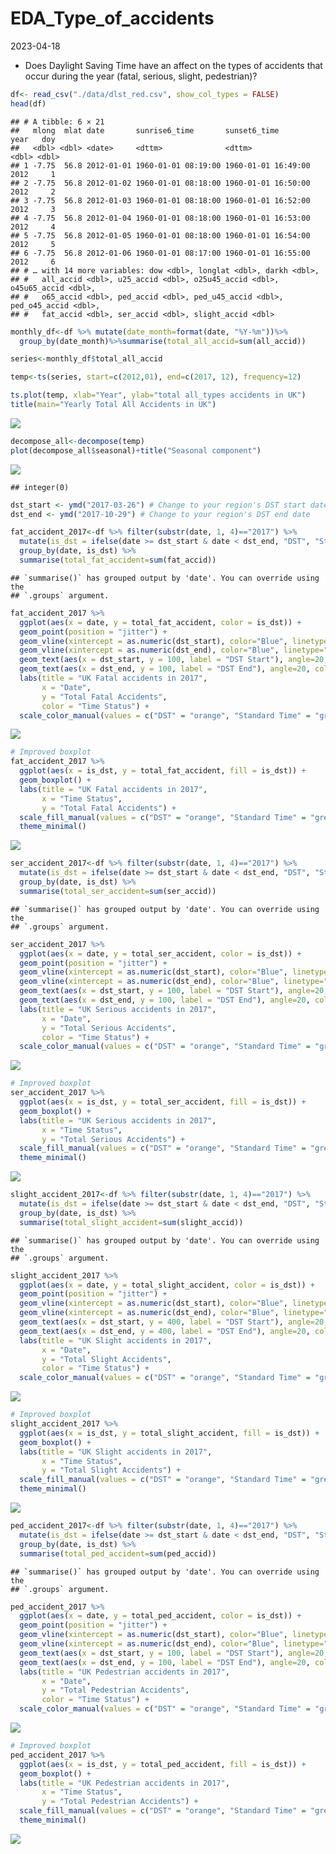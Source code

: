 EDA_Type_of_accidents
================
2023-04-18

- Does Daylight Saving Time have an affect on the types of accidents
  that occur during the year (fatal, serious, slight, pedestrian)?

``` r
df<- read_csv("./data/dlst_red.csv", show_col_types = FALSE)
head(df)
```

    ## # A tibble: 6 × 21
    ##   mlong  mlat date       sunrise6_time       sunset6_time         year   doy
    ##   <dbl> <dbl> <date>     <dttm>              <dttm>              <dbl> <dbl>
    ## 1 -7.75  56.8 2012-01-01 1960-01-01 08:19:00 1960-01-01 16:49:00  2012     1
    ## 2 -7.75  56.8 2012-01-02 1960-01-01 08:18:00 1960-01-01 16:50:00  2012     2
    ## 3 -7.75  56.8 2012-01-03 1960-01-01 08:18:00 1960-01-01 16:52:00  2012     3
    ## 4 -7.75  56.8 2012-01-04 1960-01-01 08:18:00 1960-01-01 16:53:00  2012     4
    ## 5 -7.75  56.8 2012-01-05 1960-01-01 08:18:00 1960-01-01 16:54:00  2012     5
    ## 6 -7.75  56.8 2012-01-06 1960-01-01 08:17:00 1960-01-01 16:55:00  2012     6
    ## # … with 14 more variables: dow <dbl>, longlat <dbl>, darkh <dbl>,
    ## #   all_accid <dbl>, u25_accid <dbl>, o25u45_accid <dbl>, o45u65_accid <dbl>,
    ## #   o65_accid <dbl>, ped_accid <dbl>, ped_u45_accid <dbl>, ped_o45_accid <dbl>,
    ## #   fat_accid <dbl>, ser_accid <dbl>, slight_accid <dbl>

``` r
monthly_df<-df %>% mutate(date_month=format(date, "%Y-%m"))%>%
  group_by(date_month)%>%summarise(total_all_accid=sum(all_accid))

series<-monthly_df$total_all_accid

temp<-ts(series, start=c(2012,01), end=c(2017, 12), frequency=12)

ts.plot(temp, xlab="Year", ylab="total all_types accidents in UK")
title(main="Yearly Total All Accidents in UK")
```

![](EDA_files/figure-gfm/ts-1.png)<!-- -->

``` r
decompose_all<-decompose(temp)
plot(decompose_all$seasonal)+title("Seasonal component")
```

![](EDA_files/figure-gfm/ts-2.png)<!-- -->

    ## integer(0)

``` r
dst_start <- ymd("2017-03-26") # Change to your region's DST start date
dst_end <- ymd("2017-10-29") # Change to your region's DST end date

fat_accident_2017<-df %>% filter(substr(date, 1, 4)=="2017") %>%
  mutate(is_dst = ifelse(date >= dst_start & date < dst_end, "DST", "Standard Time")) %>%
  group_by(date, is_dst) %>%
  summarise(total_fat_accident=sum(fat_accid))
```

    ## `summarise()` has grouped output by 'date'. You can override using the
    ## `.groups` argument.

``` r
fat_accident_2017 %>%
  ggplot(aes(x = date, y = total_fat_accident, color = is_dst)) +
  geom_point(position = "jitter") +
  geom_vline(xintercept = as.numeric(dst_start), color="Blue", linetype="dashed") +
  geom_vline(xintercept = as.numeric(dst_end), color="Blue", linetype="dashed") +
  geom_text(aes(x = dst_start, y = 100, label = "DST Start"), angle=20, color="Blue") +
  geom_text(aes(x = dst_end, y = 100, label = "DST End"), angle=20, color="Blue") +
  labs(title = "UK Fatal accidents in 2017",
       x = "Date",
       y = "Total Fatal Accidents",
       color = "Time Status") +
  scale_color_manual(values = c("DST" = "orange", "Standard Time" = "green"))
```

![](EDA_files/figure-gfm/2017_fatal-1.png)<!-- -->

``` r
# Improved boxplot
fat_accident_2017 %>%
  ggplot(aes(x = is_dst, y = total_fat_accident, fill = is_dst)) +
  geom_boxplot() +
  labs(title = "UK Fatal accidents in 2017",
       x = "Time Status",
       y = "Total Fatal Accidents") +
  scale_fill_manual(values = c("DST" = "orange", "Standard Time" = "green")) +
  theme_minimal()
```

![](EDA_files/figure-gfm/2017_fatal-2.png)<!-- -->

``` r
ser_accident_2017<-df %>% filter(substr(date, 1, 4)=="2017") %>%
  mutate(is_dst = ifelse(date >= dst_start & date < dst_end, "DST", "Standard Time")) %>%
  group_by(date, is_dst) %>%
  summarise(total_ser_accident=sum(ser_accid))
```

    ## `summarise()` has grouped output by 'date'. You can override using the
    ## `.groups` argument.

``` r
ser_accident_2017 %>%
  ggplot(aes(x = date, y = total_ser_accident, color = is_dst)) +
  geom_point(position = "jitter") +
  geom_vline(xintercept = as.numeric(dst_start), color="Blue", linetype="dashed") +
  geom_vline(xintercept = as.numeric(dst_end), color="Blue", linetype="dashed") +
  geom_text(aes(x = dst_start, y = 100, label = "DST Start"), angle=20, color="Blue") +
  geom_text(aes(x = dst_end, y = 100, label = "DST End"), angle=20, color="Blue") +
  labs(title = "UK Serious accidents in 2017",
       x = "Date",
       y = "Total Serious Accidents",
       color = "Time Status") +
  scale_color_manual(values = c("DST" = "orange", "Standard Time" = "green"))
```

![](EDA_files/figure-gfm/2017_ser-1.png)<!-- -->

``` r
# Improved boxplot
ser_accident_2017 %>%
  ggplot(aes(x = is_dst, y = total_ser_accident, fill = is_dst)) +
  geom_boxplot() +
  labs(title = "UK Serious accidents in 2017",
       x = "Time Status",
       y = "Total Serious Accidents") +
  scale_fill_manual(values = c("DST" = "orange", "Standard Time" = "green")) +
  theme_minimal()
```

![](EDA_files/figure-gfm/2017_ser-2.png)<!-- -->

``` r
slight_accident_2017<-df %>% filter(substr(date, 1, 4)=="2017") %>%
  mutate(is_dst = ifelse(date >= dst_start & date < dst_end, "DST", "Standard Time")) %>%
  group_by(date, is_dst) %>%
  summarise(total_slight_accident=sum(slight_accid))
```

    ## `summarise()` has grouped output by 'date'. You can override using the
    ## `.groups` argument.

``` r
slight_accident_2017 %>%
  ggplot(aes(x = date, y = total_slight_accident, color = is_dst)) +
  geom_point(position = "jitter") +
  geom_vline(xintercept = as.numeric(dst_start), color="Blue", linetype="dashed") +
  geom_vline(xintercept = as.numeric(dst_end), color="Blue", linetype="dashed") +
  geom_text(aes(x = dst_start, y = 400, label = "DST Start"), angle=20, color="Blue") +
  geom_text(aes(x = dst_end, y = 400, label = "DST End"), angle=20, color="Blue") +
  labs(title = "UK Slight accidents in 2017",
       x = "Date",
       y = "Total Slight Accidents",
       color = "Time Status") +
  scale_color_manual(values = c("DST" = "orange", "Standard Time" = "green"))
```

![](EDA_files/figure-gfm/2017_slight-1.png)<!-- -->

``` r
# Improved boxplot
slight_accident_2017 %>%
  ggplot(aes(x = is_dst, y = total_slight_accident, fill = is_dst)) +
  geom_boxplot() +
  labs(title = "UK Slight accidents in 2017",
       x = "Time Status",
       y = "Total Slight Accidents") +
  scale_fill_manual(values = c("DST" = "orange", "Standard Time" = "green")) +
  theme_minimal()
```

![](EDA_files/figure-gfm/2017_slight-2.png)<!-- -->

``` r
ped_accident_2017<-df %>% filter(substr(date, 1, 4)=="2017") %>%
  mutate(is_dst = ifelse(date >= dst_start & date < dst_end, "DST", "Standard Time")) %>%
  group_by(date, is_dst) %>%
  summarise(total_ped_accident=sum(ped_accid))
```

    ## `summarise()` has grouped output by 'date'. You can override using the
    ## `.groups` argument.

``` r
ped_accident_2017 %>%
  ggplot(aes(x = date, y = total_ped_accident, color = is_dst)) +
  geom_point(position = "jitter") +
  geom_vline(xintercept = as.numeric(dst_start), color="Blue", linetype="dashed") +
  geom_vline(xintercept = as.numeric(dst_end), color="Blue", linetype="dashed") +
  geom_text(aes(x = dst_start, y = 100, label = "DST Start"), angle=20, color="Blue") +
  geom_text(aes(x = dst_end, y = 100, label = "DST End"), angle=20, color="Blue") +
  labs(title = "UK Pedestrian accidents in 2017",
       x = "Date",
       y = "Total Pedestrian Accidents",
       color = "Time Status") +
  scale_color_manual(values = c("DST" = "orange", "Standard Time" = "green"))
```

![](EDA_files/figure-gfm/2017_pedestrain-1.png)<!-- -->

``` r
# Improved boxplot
ped_accident_2017 %>%
  ggplot(aes(x = is_dst, y = total_ped_accident, fill = is_dst)) +
  geom_boxplot() +
  labs(title = "UK Pedestrian accidents in 2017",
       x = "Time Status",
       y = "Total Pedestrian Accidents") +
  scale_fill_manual(values = c("DST" = "orange", "Standard Time" = "green")) +
  theme_minimal()
```

![](EDA_files/figure-gfm/2017_pedestrain-2.png)<!-- -->
